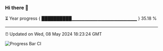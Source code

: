 ### Hi there 👋

⏳ Year progress { ██████████▁▁▁▁▁▁▁▁▁▁▁▁▁▁▁▁▁▁▁▁ } 35.18 %

---

⏰ Updated on Wed, 08 May 2024 18:23:24 GMT

![Progress Bar CI](https://github.com/ZhaoGui/ZhaoGui/workflows/Progress%20Bar%20CI/badge.svg)
